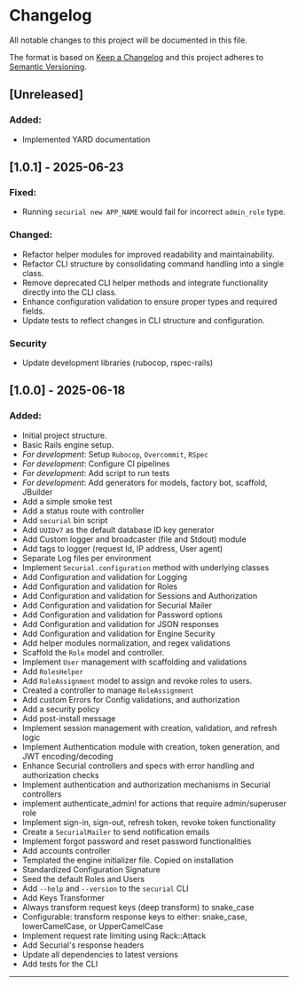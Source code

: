 # Changelog

All notable changes to this project will be documented in this file.

The format is based on [Keep a Changelog](https://keepachangelog.com/en/1.1.0/)
and this project adheres to [Semantic Versioning](https://semver.org/spec/v2.0.0.html).

## [Unreleased]

### Added:

- Implemented YARD documentation

## [1.0.1] - 2025-06-23

### Fixed:

- Running `securial new APP_NAME` would fail for incorrect `admin_role` type.

### Changed:

- Refactor helper modules for improved readability and maintainability.
- Refactor CLI structure by consolidating command handling into a single class.
- Remove deprecated CLI helper methods and integrate functionality directly into the CLI class.
- Enhance configuration validation to ensure proper types and required fields.
- Update tests to reflect changes in CLI structure and configuration.

### Security

- Update development libraries (rubocop, rspec-rails)

## [1.0.0] - 2025-06-18

### Added:

- Initial project structure.
- Basic Rails engine setup.
- _For development_: Setup `Rubocop`, `Overcommit`, `RSpec`
- _For development_: Configure CI pipelines
- _For development_: Add script to run tests
- _For development_: Add generators for models, factory bot, scaffold, JBuilder
- Add a simple smoke test
- Add a status route with controller
- Add `securial` bin script
- Add `UUIDv7` as the default database ID key generator
- Add Custom logger and broadcaster (file and Stdout) module
- Add tags to logger (request Id, IP address, User agent)
- Separate Log files per environment
- Implement `Securial.configuration` method with underlying classes
- Add Configuration and validation for Logging
- Add Configuration and validation for Roles
- Add Configuration and validation for Sessions and Authorization
- Add Configuration and validation for Securial Mailer
- Add Configuration and validation for Password options
- Add Configuration and validation for JSON responses
- Add Configuration and validation for Engine Security
- Add helper modules normalization, and regex validations
- Scaffold the `Role` model and controller.
- Implement `User` management with scaffolding and validations
- Add `RolesHelper`
- Add `RoleAssignment` model to assign and revoke roles to users.
- Created a controller to manage `RoleAssignment`
- Add custom Errors for Config validations, and authorization
- Add a security policy
- Add post-install message
- Implement session management with creation, validation, and refresh logic
- Implement Authentication module with creation, token generation, and JWT encoding/decoding
- Enhance Securial controllers and specs with error handling and authorization checks
- Implement authentication and authorization mechanisms in Securial controllers
- implement authenticate_admin! for actions that require admin/superuser role
- Implement sign-in, sign-out, refresh token, revoke token functionality
- Create a `SecurialMailer` to send notification emails
- Implement forgot password and reset password functionalities
- Add accounts controller
- Templated the engine initializer file. Copied on installation
- Standardized Configuration Signature
- Seed the default Roles and Users
- Add `--help` and `--version` to the `securial` CLI
- Add Keys Transformer
- Always transform request keys (deep transform) to snake_case
- Configurable: transform response keys to either: snake_case, lowerCamelCase, or UpperCamelCase
- Implement request rate limiting using Rack::Attack
- Add Securial's response headers
- Update all dependencies to latest versions
- Add tests for the CLI

---
